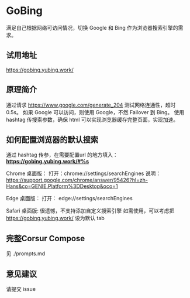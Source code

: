 # GoBing
满足自己根据网络可访问情况，切换 Google 和 Bing 作为浏览器搜索引擎的需求。

## 试用地址
https://gobing.yubing.work/

## 原理简介
通过请求 https://www.google.com/generate_204 测试网络连通性，超时 0.5s。
如果 Google 可以访问，则使用 Google，不然 Failover 到 Bing。
使用 hashtag 传搜索参数，确保 html 可以实现浏览器缓存完整页面，实现加速。

## 如何配置浏览器的默认搜索

通过 hashtag 传参，在需要配置url 的地方填入：
**https://gobing.yubing.work/#%s**


Chrome 桌面版：
打开：chrome://settings/searchEngines
说明：https://support.google.com/chrome/answer/95426?hl=zh-Hans&co=GENIE.Platform%3DDesktop&oco=1

Edge 桌面版：
打开： edge://settings/searchEngines

Safari 桌面版:
很遗憾，不支持添加自定义搜索引擎
如需使用，可以考虑把 https://gobing.yubing.work/ 设为默认 tab

## 完整Corsur Compose
 见 ./prompts.md

## 意见建议
请提交 issue